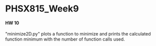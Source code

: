 # PHSX815_Week9

#### HW 10
"minimize2D.py" plots a function to minimize and prints the calculated function minimum with the number of function calls used. 